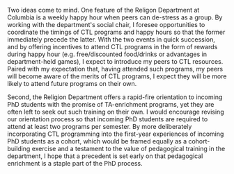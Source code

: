 Two ideas come to mind. One feature of the Religon Department at Columbia is a weekly happy hour when peers can de-stress as a group. By working with the department's social chair, I foresee opportunities to coordinate the timings of CTL programs and happy hours so that the former immediately precede the latter. With the two events in quick succession, and by offering incentives to attend CTL programs in the form of rewards during happy hour (e.g. free/discounted food/drinks or advantages in department-held games), I expect to introduce my peers to CTL resources. Paired with my expectation that, having attended such programs, my peers will become aware of the merits of CTL programs, I expect they will be more likely to attend future programs on their own.

Second, the Religion Department offers a rapid-fire orientation to incoming PhD students with the promise of TA-enrichment programs, yet they are often left to seek out such training on their own. I would encourage revising our orientation process so that incoming PhD students are required to attend at least two programs per semester. By more deliberately incorporating CTL programming into the first-year experiences of incoming PhD students as a cohort, which would be framed equally as a cohort-building exercise and a testament to the value of pedagogical training in the department, I hope that a precedent is set early on that pedagogical enrichment is a staple part of the PhD process.

